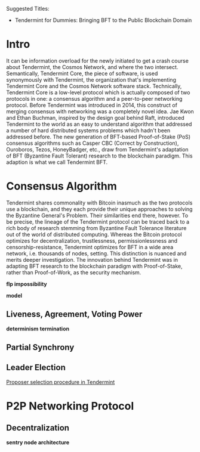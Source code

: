 Suggested Titles:
- Tendermint for Dummies: Bringing BFT to the Public Blockchain Domain

# Intro

It can be information overload for the newly initiated to get a crash course about Tendermint, the Cosmos Network, and where the two intersect. Semantically, Tendermint Core, the piece of software, is used synonymously with Tendermint, the organization that's implementing Tendermint Core and the Cosmos Network software stack. Technically, Tendermint Core is a low-level protocol which is actually composed of two protocols in one: a consensus algorithm and a peer-to-peer networking protocol. Before Tendermint was introduced in 2014, this construct of merging consensus with networking was a completely novel idea. Jae Kwon and Ethan Buchman, inspired by the design goal behind Raft, introduced Tendermint to the world as an easy to understand algorithm that addressed a number of hard distributed systems problems which hadn't been addressed before. The new generation of BFT-based Proof-of-Stake (PoS) consensus algorithms such as Casper CBC (Correct by Construction), Ouroboros, Tezos, HoneyBadger, etc., draw from Tendermint's adaptation of BFT (Byzantine Fault Tolerant) research to the blockchain paradigm. This adaption is what we call Tendermint BFT.

# Consensus Algorithm

Tendermint shares commonality with Bitcoin inasmuch as the two protocols use a blockchain, and they each provide their unique approaches to solving the Byzantine General's Problem. Their similarities end there, however. To be precise, the lineage of the Tendermint protocol can be traced back to a rich body of research stemming from Byzantine Fault Tolerance literature out of the world of distributed computing. Whereas the Bitcoin protocol optimizes for decentralization, trustlessness, permissionlessness and censorship-resistance, Tendermint optimizes for BFT in a wide area network, i.e. thousands of nodes, setting. This distinction is nuanced and merits deeper investigation. The innovation behind Tendermint was in adapting BFT research to the blockchain paradigm with Proof-of-Stake, rather than Proof-of-Work, as the security mechanism.

__flp impossibility__

__model__

## Liveness, Agreement, Voting Power
__determinism__
__termination__

## Partial Synchrony

## Leader Election
[Proposer selection procedure in Tendermint](https://github.com/tendermint/tendermint/blob/master/docs/specification/new-spec/reactors/consensus/proposer-selection.md)

# P2P Networking Protocol

## Decentralization
__sentry node architecture__
